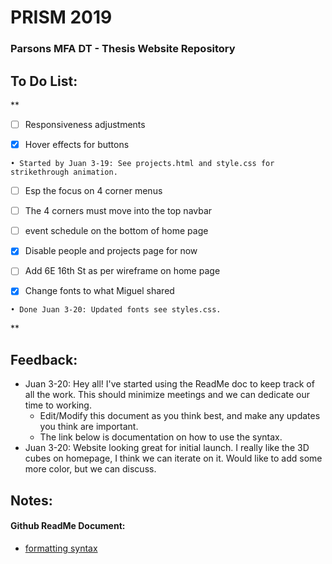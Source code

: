 # PRISM 2019
### Parsons MFA DT - Thesis Website Repository

## To Do List:
**
- [ ] Responsiveness adjustments

- [x] Hover effects for buttons
```
• Started by Juan 3-19: See projects.html and style.css for strikethrough animation.
```
- [ ] Esp the focus on 4 corner menus

- [ ] The 4 corners must move into the top navbar

- [ ] event schedule on the bottom of home page

- [x] Disable people and projects page for now

- [ ] Add 6E 16th St as per wireframe on home page

- [x] Change fonts to what Miguel shared
```
• Done Juan 3-20: Updated fonts see styles.css.
```
**
## Feedback:
- Juan 3-20: Hey all! I've started using the ReadMe doc to keep track of all the work. This should minimize meetings and we can dedicate our time to working.
  - Edit/Modify this document as you think best, and make any updates you think are important.
  - The link below is documentation on how to use the syntax.
- Juan 3-20: Website looking great for initial launch. I really like the 3D cubes on homepage, I think we can iterate on it. Would like to add some more color, but we can discuss.

## Notes:

#### Github ReadMe Document:
- [formatting syntax](https://help.github.com/en/articles/basic-writing-and-formatting-syntax)


